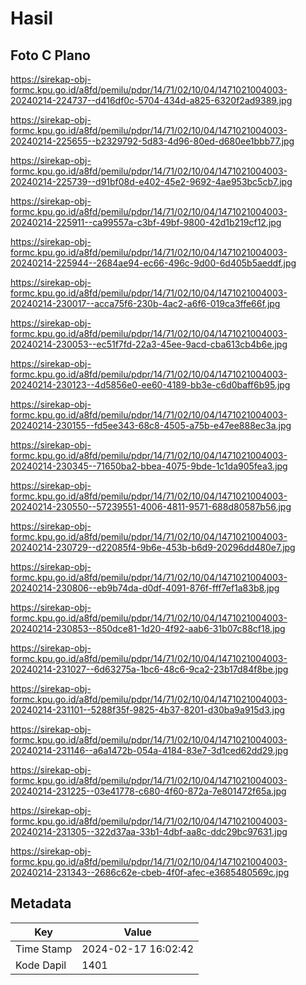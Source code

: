 # Hasil

## Foto C Plano

https://sirekap-obj-formc.kpu.go.id/a8fd/pemilu/pdpr/14/71/02/10/04/1471021004003-20240214-224737--d416df0c-5704-434d-a825-6320f2ad9389.jpg

https://sirekap-obj-formc.kpu.go.id/a8fd/pemilu/pdpr/14/71/02/10/04/1471021004003-20240214-225655--b2329792-5d83-4d96-80ed-d680ee1bbb77.jpg

https://sirekap-obj-formc.kpu.go.id/a8fd/pemilu/pdpr/14/71/02/10/04/1471021004003-20240214-225739--d91bf08d-e402-45e2-9692-4ae953bc5cb7.jpg

https://sirekap-obj-formc.kpu.go.id/a8fd/pemilu/pdpr/14/71/02/10/04/1471021004003-20240214-225911--ca99557a-c3bf-49bf-9800-42d1b219cf12.jpg

https://sirekap-obj-formc.kpu.go.id/a8fd/pemilu/pdpr/14/71/02/10/04/1471021004003-20240214-225944--2684ae94-ec66-496c-9d00-6d405b5aeddf.jpg

https://sirekap-obj-formc.kpu.go.id/a8fd/pemilu/pdpr/14/71/02/10/04/1471021004003-20240214-230017--acca75f6-230b-4ac2-a6f6-019ca3ffe66f.jpg

https://sirekap-obj-formc.kpu.go.id/a8fd/pemilu/pdpr/14/71/02/10/04/1471021004003-20240214-230053--ec51f7fd-22a3-45ee-9acd-cba613cb4b6e.jpg

https://sirekap-obj-formc.kpu.go.id/a8fd/pemilu/pdpr/14/71/02/10/04/1471021004003-20240214-230123--4d5856e0-ee60-4189-bb3e-c6d0baff6b95.jpg

https://sirekap-obj-formc.kpu.go.id/a8fd/pemilu/pdpr/14/71/02/10/04/1471021004003-20240214-230155--fd5ee343-68c8-4505-a75b-e47ee888ec3a.jpg

https://sirekap-obj-formc.kpu.go.id/a8fd/pemilu/pdpr/14/71/02/10/04/1471021004003-20240214-230345--71650ba2-bbea-4075-9bde-1c1da905fea3.jpg

https://sirekap-obj-formc.kpu.go.id/a8fd/pemilu/pdpr/14/71/02/10/04/1471021004003-20240214-230550--57239551-4006-4811-9571-688d80587b56.jpg

https://sirekap-obj-formc.kpu.go.id/a8fd/pemilu/pdpr/14/71/02/10/04/1471021004003-20240214-230729--d22085f4-9b6e-453b-b6d9-20296dd480e7.jpg

https://sirekap-obj-formc.kpu.go.id/a8fd/pemilu/pdpr/14/71/02/10/04/1471021004003-20240214-230806--eb9b74da-d0df-4091-876f-fff7ef1a83b8.jpg

https://sirekap-obj-formc.kpu.go.id/a8fd/pemilu/pdpr/14/71/02/10/04/1471021004003-20240214-230853--850dce81-1d20-4f92-aab6-31b07c88cf18.jpg

https://sirekap-obj-formc.kpu.go.id/a8fd/pemilu/pdpr/14/71/02/10/04/1471021004003-20240214-231027--6d63275a-1bc6-48c6-9ca2-23b17d84f8be.jpg

https://sirekap-obj-formc.kpu.go.id/a8fd/pemilu/pdpr/14/71/02/10/04/1471021004003-20240214-231101--5288f35f-9825-4b37-8201-d30ba9a915d3.jpg

https://sirekap-obj-formc.kpu.go.id/a8fd/pemilu/pdpr/14/71/02/10/04/1471021004003-20240214-231146--a6a1472b-054a-4184-83e7-3d1ced62dd29.jpg

https://sirekap-obj-formc.kpu.go.id/a8fd/pemilu/pdpr/14/71/02/10/04/1471021004003-20240214-231225--03e41778-c680-4f60-872a-7e801472f65a.jpg

https://sirekap-obj-formc.kpu.go.id/a8fd/pemilu/pdpr/14/71/02/10/04/1471021004003-20240214-231305--322d37aa-33b1-4dbf-aa8c-ddc29bc97631.jpg

https://sirekap-obj-formc.kpu.go.id/a8fd/pemilu/pdpr/14/71/02/10/04/1471021004003-20240214-231343--2686c62e-cbeb-4f0f-afec-e3685480569c.jpg


## Metadata

| Key        | Value               |
| ---------- | ------------------- |
| Time Stamp | 2024-02-17 16:02:42 |
| Kode Dapil | 1401                |



